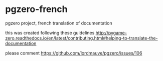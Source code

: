 # pgzero-french
pgzero project, french translation of documentation

this was created following these guidelines
http://pygame-zero.readthedocs.io/en/latest/contributing.html#helping-to-translate-the-documentation

please comment
https://github.com/lordmauve/pgzero/issues/106